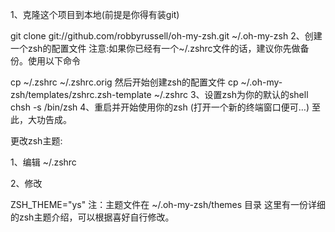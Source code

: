 1、克隆这个项目到本地(前提是你得有装git)

git clone git://github.com/robbyrussell/oh-my-zsh.git ~/.oh-my-zsh
2、创建一个zsh的配置文件
注意:如果你已经有一个~/.zshrc文件的话，建议你先做备份。使用以下命令

cp ~/.zshrc ~/.zshrc.orig
然后开始创建zsh的配置文件
cp ~/.oh-my-zsh/templates/zshrc.zsh-template ~/.zshrc
3、设置zsh为你的默认的shell
chsh -s /bin/zsh
4、重启并开始使用你的zsh (打开一个新的终端窗口便可…)
至此，大功告成。

更改zsh主题:

1、编辑 ~/.zshrc

2、修改

ZSH_THEME="ys"
注：主题文件在 ~/.oh-my-zsh/themes 目录
这里有一份详细的zsh主题介绍，可以根据喜好自行修改。

